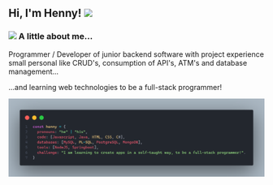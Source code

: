 <h2> Hi, I'm Henny! <img src="./public/dino.gif" width="30"></h2>


### <img src="https://media.giphy.com/media/VgCDAzcKvsR6OM0uWg/giphy.gif" width="50"> A little about me...  

Programmer / Developer of junior backend software with project experience small personal like CRUD's, consumption of API's, ATM's and database management...

...and learning web technologies to be a full-stack programmer!

<img src="./public/description.png">
